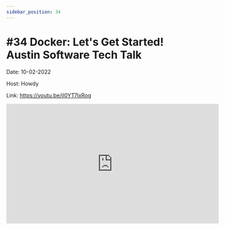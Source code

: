 ```yaml
---
sidebar_position: 34
---
```


# #34	Docker: Let's Get Started! Austin Software Tech Talk

Date: 10-02-2022

Host: Howdy 

Link: https://youtu.be/iI0YT7lxRog

<iframe width="560" height="315" src="https://www.youtube.com/embed/iI0YT7lxRog" title="YouTube video player" frameborder="0" allow="accelerometer; autoplay; clipboard-write; encrypted-media; gyroscope; picture-in-picture; web-share" allowfullscreen></iframe>